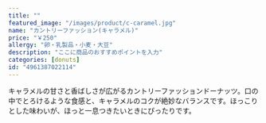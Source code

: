 ```yaml
---
title: ""
featured_image: "/images/product/c-caramel.jpg"
name: "カントリーファッション(キャラメル)"
price: "￥250"
allergy: "卵・乳製品・小麦・大豆"
description: "ここに商品のおすすめポイントを入力"
categories: [donuts]
id: "4961387022114"
---
```


キャラメルの甘さと香ばしさが広がるカントリーファッションドーナッツ。口の中でとろけるような食感と、キャラメルのコクが絶妙なバランスです。ほっこりとした味わいが、ほっと一息つきたいときにぴったりです。

